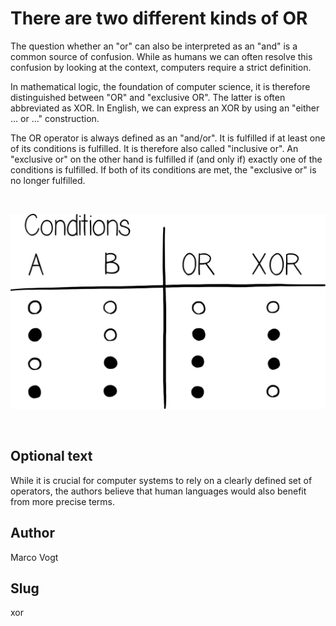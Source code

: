 <!-- BEGIN TITLE -->
# There are two different kinds of OR
<!-- END TITLE -->

<!-- BEGIN BODY -->
The question whether an "or" can also be interpreted as an "and" is a common source of confusion. While as humans we can often resolve this confusion by looking at the context, computers require a strict definition.

In mathematical logic, the foundation of computer science, it is therefore distinguished between "OR" and "exclusive OR". The latter is often abbreviated as XOR. In English, we can express an XOR by using an "either … or …" construction.

The OR operator is always defined as an "and/or". It is fulfilled if at least one of its conditions is fulfilled. It is therefore also called "inclusive or". An "exclusive or" on the other hand is fulfilled if (and only if) exactly one of the conditions is fulfilled. If both of its conditions are met, the "exclusive or" is no longer fulfilled.
<!-- END BODY -->


<br/>

![Truth Table](../images/image-013-exclusive-or.svg)

<br/>

## Optional text
<!-- BEGIN OPTIONAL -->
While it is crucial for computer systems to rely on a clearly defined set of operators, the authors believe that human languages would also benefit from more precise terms.
<!-- END OPTIONAL -->



## Author
<!-- BEGIN AUTHOR -->
Marco Vogt
<!-- END AUTHOR -->


## Slug
<!-- BEGIN SLUG -->
xor
<!-- END SLUG -->

